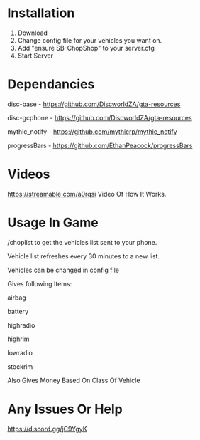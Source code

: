 # Installation

1. Download 
2. Change config file for your vehicles you want on.
3. Add "ensure SB-ChopShop" to your server.cfg
4. Start Server 

# Dependancies 
disc-base - https://github.com/DiscworldZA/gta-resources

disc-gcphone - https://github.com/DiscworldZA/gta-resources

mythic_notify - https://github.com/mythicrp/mythic_notify

progressBars - https://github.com/EthanPeacock/progressBars

# Videos 

https://streamable.com/a0rqsi Video Of How It Works.


# Usage In Game

/choplist to get the vehicles list sent to your phone.

Vehicle list refreshes every 30 minutes to a new list.

Vehicles can be changed in config file

Gives following Items:

airbag

battery

highradio

highrim

lowradio

stockrim

Also Gives Money Based On Class Of Vehicle

# Any Issues Or Help 

https://discord.gg/jC9YgyK
